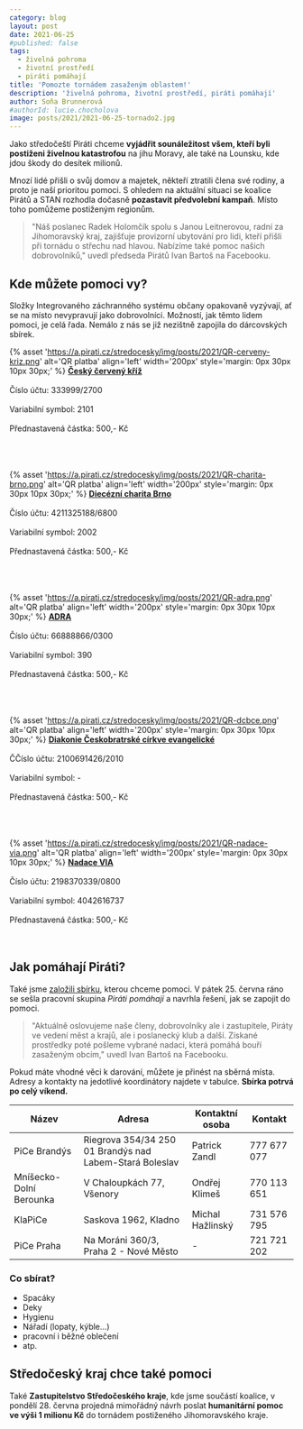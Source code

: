 ```yaml
---
category: blog
layout: post
date: 2021-06-25
#published: false
tags: 
  - živelná pohroma
  - životní prostředí
  - piráti pomáhají
title: 'Pomozte tornádem zasaženým oblastem!'
description: 'živelná pohroma, životní prostředí, piráti pomáhají'
author: Soňa Brunnerová
#authorId: lucie.chocholova
image: posts/2021/2021-06-25-tornado2.jpg
---
```


Jako středočeští Piráti chceme **vyjádřit sounáležitost všem, kteří byli postiženi živelnou katastrofou** na jihu Moravy, ale také na Lounsku, kde jdou škody do desítek milionů.

Mnozí lidé přišli o svůj domov a majetek, někteří ztratili člena své rodiny, a proto je naší prioritou pomoci. S ohledem na aktuální situaci se koalice Pirátů a STAN rozhodla dočasně **pozastavit předvolební kampaň**. Místo toho pomůžeme postiženým regionům. 

> "Náš poslanec Radek Holomčík spolu s Janou Leitnerovou, radní za Jihomoravský kraj, zajišťuje provizorní ubytování pro lidi, kteří přišli při tornádu o střechu nad hlavou. Nabízíme také pomoc našich dobrovolníků," uvedl předseda Pirátů Ivan Bartoš na Facebooku.

## Kde můžete pomoci vy?

Složky Integrovaného záchranného systému občany opakovaně vyzývají, ať se na místo nevypravují jako dobrovolníci. Možností, jak těmto lidem pomoci, je celá řada. Nemálo z nás se již nezištně zapojila do dárcovských sbírek.

{% asset 'https://a.pirati.cz/stredocesky/img/posts/2021/QR-cerveny-kriz.png' alt='QR platba' align='left' width='200px' style='margin: 0px 30px 10px 30px;' %}
[**Český červený kříž**](https://www.cervenykriz.eu/) <br> <br>
Číslo účtu: 333999/2700 <br> <br>
Variabilní symbol: 2101 <br> <br>
Přednastavená částka: 500,- Kč <br> <br> <br> <br>

{% asset 'https://a.pirati.cz/stredocesky/img/posts/2021/QR-charita-brno.png' alt='QR platba' align='left' width='200px' style='margin: 0px 30px 10px 30px;' %}
[**Diecézní charita Brno**](https://dchb.charita.cz/) <br> <br>
Číslo účtu: 4211325188/6800 <br> <br>
Variabilní symbol: 2002 <br> <br>
Přednastavená částka: 500,- Kč <br> <br> <br> <br>

{% asset 'https://a.pirati.cz/stredocesky/img/posts/2021/QR-adra.png' alt='QR platba' align='left' width='200px' style='margin: 0px 30px 10px 30px;' %}
[**ADRA**](https://darek.adra.cz/) <br> <br>
Číslo účtu: 66888866/0300 <br> <br>
Variabilní symbol: 390 <br> <br>
Přednastavená částka: 500,- Kč <br> <br> <br> <br>

{% asset 'https://a.pirati.cz/stredocesky/img/posts/2021/QR-dcbce.png' alt='QR platba' align='left' width='200px' style='margin: 0px 30px 10px 30px;' %}
[**Diakonie Českobratrské církve evangelické**](https://www.diakonie.cz/) <br> <br>
ČČíslo účtu: 2100691426/2010 <br> <br>
Variabilní symbol: - <br> <br>
Přednastavená částka: 500,- Kč <br> <br> <br> <br>

{% asset 'https://a.pirati.cz/stredocesky/img/posts/2021/QR-nadace-via.png' alt='QR platba' align='left' width='200px' style='margin: 0px 30px 10px 30px;' %}
[**Nadace VIA**](https://www.darujme.cz/projekt/1204937) <br> <br>
Číslo účtu: 2198370339/0800 <br> <br>
Variabilní symbol: 4042616737 <br> <br>
Přednastavená částka: 500,- Kč <br> <br> <br>

## Jak pomáhají Piráti?
Také jsme [založili sbírku](https://dary.pirati.cz/projekty-kampane/pirati-a-starostove-shromazduji-prostredky-na-pomoc-bouri-zasazenym-lidem-na-jizni-morave/), kterou chceme pomoci. V pátek 25. června ráno se sešla pracovní skupina *Piráti pomáhají* a navrhla řešení, jak se zapojit do pomoci.

> "Aktuálně oslovujeme naše členy, dobrovolníky ale i zastupitele, Piráty ve vedení měst a krajů, ale i poslanecký klub a další. Získané prostředky poté pošleme vybrané nadaci, která pomáhá bouří zasaženým obcím," uvedl Ivan Bartoš na Facebooku.

Pokud máte vhodné věci k darování, můžete je přinést na sběrná místa. Adresy a kontakty na jedotlivé koordinátory najdete v tabulce. **Sbírka potrvá po celý víkend.**

| Název                   | Adresa                                                  | Kontaktní osoba  | Kontakt     |
| ----------------------- | ------------------------------------------------------- | ---------------- | ----------- |
| PiCe Brandýs            | Riegrova 354/34 250 01 Brandýs nad Labem-Stará Boleslav | Patrick Zandl    | 777 677 077 |
| Mníšecko-Dolní Berounka | V Chaloupkách 77, Všenory                               | Ondřej Klimeš    | 770 113 651 |
| KlaPiCe                 | Saskova 1962, Kladno                                    | Michal Hažlinský | 731 576 795 |
| PiCe Praha              | Na Moráni 360/3, Praha 2 - Nové Město                   | -                | 721 721 202 |

### Co sbírat?
* Spacáky
* Deky
* Hygienu
* Nářadí (lopaty, kýble...)
* pracovní i běžné oblečení
* atp.

## Středočeský kraj chce také pomoci

Také **Zastupitelstvo Středočeského kraje**, kde jsme součástí koalice, v pondělí 28. června projedná mimořádný návrh poslat **humanitární pomoc ve výši 1 milionu Kč** do tornádem postiženého Jihomoravského kraje.
